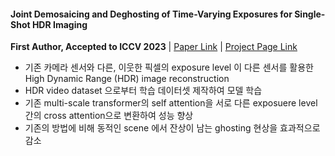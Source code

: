 #### Joint Demosaicing and Deghosting of Time-Varying Exposures for Single-Shot HDR Imaging

__First Author, Accepted to ICCV 2023__ | [Paper Link](https://openaccess.thecvf.com/content/ICCV2023/papers/Kim_Joint_Demosaicing_and_Deghosting_of_Time-Varying_Exposures_for_Single-Shot_HDR_ICCV_2023_paper.pdf) | [Project Page Link](https://github.com/KAIST-VCLAB/singshot-hdr-demosaicing/tree/master?tab=readme-ov-file)

- 기존 카메라 센서와 다른, 이웃한 픽셀의 exposure level 이 다른 센서를 활용한 High Dynamic Range (HDR) image reconstruction
- HDR video dataset 으로부터 학습 데이터셋 제작하여 모델 학습
- 기존 multi-scale transformer의 self attention을 서로 다른 exposuere level간의 cross attention으로 변환하여 성능 향상
- 기존의 방법에 비해 동적인 scene 에서 잔상이 남는 ghosting 현상을 효과적으로 감소